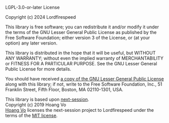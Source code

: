 LGPL-3.0-or-later License

Copyright (c) 2024 Lordfirespeed

This library is free software; you can redistribute it and/or
modify it under the terms of the GNU Lesser General Public
License as published by the Free Software Foundation; either
version 3 of the License, or (at your option) any later version.

This library is distributed in the hope that it will be useful,
but WITHOUT ANY WARRANTY; without even the implied warranty of
MERCHANTABILITY or FITNESS FOR A PARTICULAR PURPOSE.  See the GNU
Lesser General Public License for more details.

You should have received [a copy of the GNU Lesser General Public License](./licenses/lgpl-3.0.md)
along with this library; if not, write to the Free Software Foundation,
Inc., 51 Franklin Street, Fifth Floor, Boston, MA  02110-1301, USA.

This library is based upon [next-session](https://github.com/hoangvvo/next-session).  
Copyright (c) 2019 Hoang Vo  
[Hoang Vo](https://github.com/hoangvvo) licenses the next-session project to Lordfirespeed under the terms of the
[MIT license](./licenses/mit.md).
